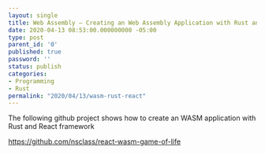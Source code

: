 ```yaml
---
layout: single
title: Web Assembly – Creating an Web Assembly Application with Rust and React
date: 2020-04-13 08:53:00.000000000 -05:00
type: post
parent_id: '0'
published: true
password: ''
status: publish
categories:
- Programming
- Rust
permalink: "2020/04/13/wasm-rust-react"
---
```

<p>The following github project shows how to create an WASM application with Rust and React framework</p>

<a href="https://github.com/nsclass/react-wasm-game-of-life">https://github.com/nsclass/react-wasm-game-of-life</a>
